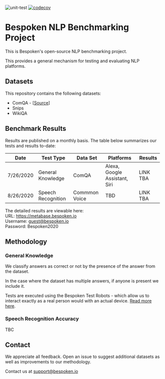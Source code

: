 ![unit-test](https://github.com/bespoken/nlp-benchmark/workflows/unit-test/badge.svg)
[![codecov](https://codecov.io/gh/bespoken/nlp-benchmark/branch/master/graph/badge.svg?token=WD9586ROEQ)](https://codecov.io/gh/bespoken/nlp-benchmark)

# Bespoken NLP Benchmarking Project
This is Bespoken's open-source NLP benchmarking project.

This provides a general mechanism for testing and evaluating NLP platforms.

## Datasets
This repository contains the following datasets:
* ComQA - [[Source](http://qa.mpi-inf.mpg.de/comqa/)]
* Snips
* WikiQA

## Benchmark Results
Results are published on a monthly basis. The table below summarizes our tests and results to-date:

| Date | Test Type | Data Set | Platforms | Results
|---|---|---|---|---
| 7/26/2020 | General Knowledge | ComQA | Alexa, Google Assistant, Siri | LINK TBA
| 8/26/2020 | Speech Recognition | Commmon Voice | TBD | LINK TBA

The detailed results are viewable here:  
URL: https://metabase.bespoken.io  
Username: guest@bespoken.io  
Password: Bespoken2020  

## Methodology
### General Knowledge
We classify answers as correct or not by the presence of the answer from the dataset.

In the case where the dataset has multiple answers, if anyone is present we include it.

Tests are executed using the Bespoken Test Robots - which allow us to interact exactly as a real person would with an actual device. [Read more here](https://bespoken.io/test-robot).

### Speech Recognition Accuracy
TBC

## Contact
We appreciate all feedback. Open an issue to suggest additional datasets as well as improvements to our methodology.

Contact us at [support@bespoken.io](mailto:support@bespoken.io)

